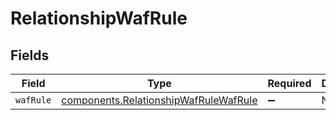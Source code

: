 # RelationshipWafRule


## Fields

| Field                                                                                      | Type                                                                                       | Required                                                                                   | Description                                                                                |
| ------------------------------------------------------------------------------------------ | ------------------------------------------------------------------------------------------ | ------------------------------------------------------------------------------------------ | ------------------------------------------------------------------------------------------ |
| `wafRule`                                                                                  | [components.RelationshipWafRuleWafRule](../../models/shared/relationshipwafrulewafrule.md) | :heavy_minus_sign:                                                                         | N/A                                                                                        |